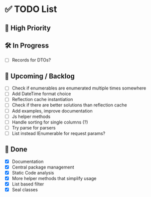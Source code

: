 # ✅ TODO List

## 📌 High Priority

## 🛠 In Progress
- [ ] Records for DTOs?

## 📅 Upcoming / Backlog
- [ ] Check if enumerables are enumerated multiple times somewhere
- [ ] Add DateTime format choice
- [ ] Reflection cache instantiation
- [ ] Check if there are better solutions than reflection cache
- [ ] Add examples, improve documentation
- [ ] Js helper methods
- [ ] Handle sorting for single columns (?)
- [ ] Try parse for parsers
- [ ] List instead IEnumerable for request params?

## 🧹 Done
- [x] Documentation
- [x] Central package management
- [x] Static Code analysis
- [x] More helper methods that simplify usage
- [x] List based filter
- [x] Seal classes
